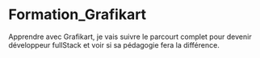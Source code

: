# Formation_Grafikart

Apprendre avec Grafikart, je vais suivre le parcourt complet pour devenir développeur fullStack et voir si sa pédagogie fera la différence.
